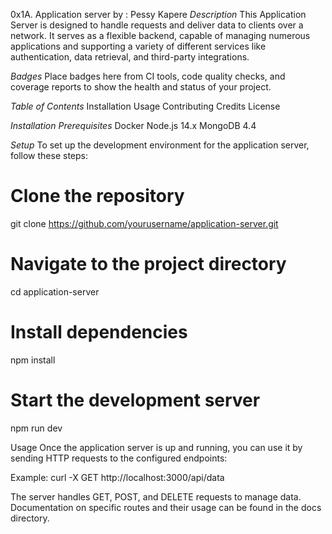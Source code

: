 0x1A. Application server
by : Pessy Kapere
*Description*
This Application Server is designed to handle requests and deliver data to clients over a network. It serves as a flexible backend, capable of managing numerous applications and supporting a variety of different services like authentication, data retrieval, and third-party integrations.

*Badges*
Place badges here from CI tools, code quality checks, and coverage reports to show the health and status of your project.

*Table of Contents*
Installation
Usage
Contributing
Credits
License

*Installation*
*Prerequisites*
Docker
Node.js 14.x
MongoDB 4.4

*Setup*
To set up the development environment for the application server, follow these steps:

# Clone the repository
git clone https://github.com/yourusername/application-server.git

# Navigate to the project directory
cd application-server

# Install dependencies
npm install

# Start the development server
npm run dev

Usage
Once the application server is up and running, you can use it by sending HTTP requests to the configured endpoints:

Example:
curl -X GET http://localhost:3000/api/data

The server handles GET, POST, and DELETE requests to manage data. Documentation on specific routes and their usage can be found in the docs directory.


